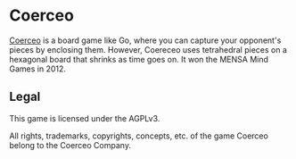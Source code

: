 # Coerceo

[Coerceo](http://coerceo.com/) is a board game like Go, where you can capture your opponent's pieces by enclosing them. However, Coereceo uses tetrahedral pieces on a hexagonal board that shrinks as time goes on. It won the MENSA Mind Games in 2012.

## Legal

This game is licensed under the AGPLv3.

All rights, trademarks, copyrights, concepts, etc. of the game Coerceo belong to the Coerceo Company.
